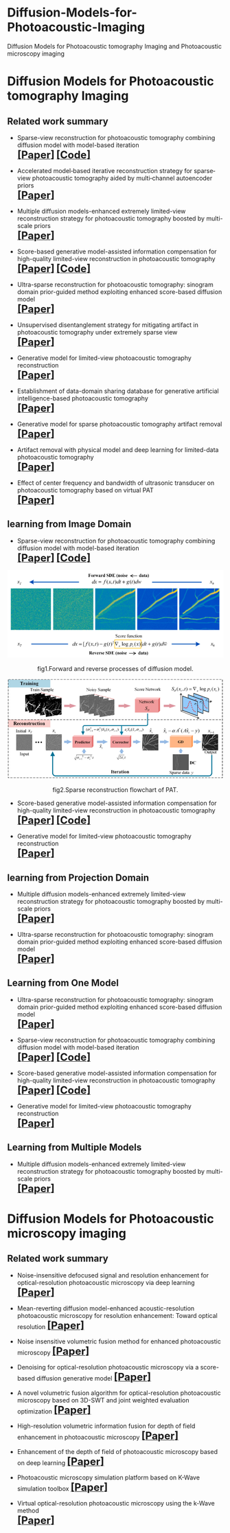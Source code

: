 # Diffusion-Models-for-Photoacoustic-Imaging
Diffusion Models for Photoacoustic tomography Imaging and Photoacoustic microscopy imaging

# Diffusion Models for Photoacoustic tomography Imaging
## Related work summary
  * Sparse-view reconstruction for photoacoustic tomography combining diffusion model with model-based iteration  
 [<font size=5>**[Paper]**</font>](https://www.sciencedirect.com/science/article/pii/S2213597923001118)   [<font size=5>**[Code]**</font>](https://github.com/yqx7150/PAT-Diffusion)

  * Accelerated model‐based iterative reconstruction strategy for sparse‐view photoacoustic tomography aided by multi‐channel autoencoder priors  
 [<font size=5>**[Paper]**</font>](https://onlinelibrary.wiley.com/doi/full/10.1002/jbio.202300281)

  * Multiple diffusion models-enhanced extremely limited-view reconstruction strategy for photoacoustic tomography boosted by multi-scale priors  
 [<font size=5>**[Paper]**</font>](https://www.sciencedirect.com/science/article/pii/S2213597924000636)

  * Score-based generative model-assisted information compensation for high-quality limited-view reconstruction in photoacoustic tomography  
 [<font size=5>**[Paper]**</font>](https://www.sciencedirect.com/science/article/pii/S2213597924000405)  [<font size=5>**[Code]**</font>](https://github.com/yqx7150/Limited-view-PAT-Diffusion)

  * Ultra-sparse reconstruction for photoacoustic tomography: sinogram domain prior-guided method exploiting enhanced score-based diffusion model  
 [<font size=5>**[Paper]**</font>](https://www.sciencedirect.com/science/article/pii/S2213597924000879)

  * Unsupervised disentanglement strategy for mitigating artifact in photoacoustic tomography under extremely sparse view  
 [<font size=5>**[Paper]**</font>](https://www.sciencedirect.com/science/article/pii/S2213597924000302)

  * Generative model for limited-view photoacoustic tomography reconstruction  
 [<font size=5>**[Paper]**</font>](https://www.spiedigitallibrary.org/conference-proceedings-of-spie/12972/129720A/Generative-model-for-limited-view-photoacoustic-tomography-reconstruction/10.1117/12.3022605.short)

  * Establishment of data-domain sharing database for generative artificial intelligence-based photoacoustic tomography  
 [<font size=5>**[Paper]**</font>](https://x.sci-hub.org.cn/target?link=https://www.spiedigitallibrary.org/conference-proceedings-of-spie/13248/132480U/Establishment-of-data-domain-sharing-database-for-generative-artificial-intelligence/10.1117/12.3033668.short)

  * Generative model for sparse photoacoustic tomography artifact removal  
 [<font size=5>**[Paper]**</font>](https://www.spiedigitallibrary.org/conference-proceedings-of-spie/12745/1274503/Generative-model-for-sparse-photoacoustic-tomography-artifact-removal/10.1117/12.2683128.short)

  * Artifact removal with physical model and deep learning for limited-data photoacoustic tomography  
 [<font size=5>**[Paper]**</font>](https://www.spiedigitallibrary.org/conference-proceedings-of-spie/12745/127450I/Artifact-removal-with-physical-model-and-deep-learning-for-limited/10.1117/12.2683127.short)

  * Effect of center frequency and bandwidth of ultrasonic transducer on photoacoustic tomography based on virtual PAT  
 [<font size=5>**[Paper]**</font>](https://www.spiedigitallibrary.org/conference-proceedings-of-spie/12745/127450J/Effect-of-center-frequency-and-bandwidth-of-ultrasonic-transducer-on/10.1117/12.2683131.short)

 ## learning from Image Domain
  * Sparse-view reconstruction for photoacoustic tomography combining diffusion model with model-based iteration  
 [<font size=5>**[Paper]**</font>](https://www.sciencedirect.com/science/article/pii/S2213597923001118)   [<font size=5>**[Code]**</font>](https://github.com/yqx7150/PAT-Diffusion)

<div align="center"><img src="https://github.com/yqx7150/PAT-Diffusion/blob/main/fig1.png"> </div>
<p align="center">fig1.Forward and reverse processes of diffusion model.</p>
                                          
<div align="center"><img src="https://github.com/yqx7150/PAT-Diffusion/blob/main/fig2.png"> </div>
<p align="center">fig2.Sparse reconstruction flowchart of PAT.</p>

  * Score-based generative model-assisted information compensation for high-quality limited-view reconstruction in photoacoustic tomography  
 [<font size=5>**[Paper]**</font>](https://www.sciencedirect.com/science/article/pii/S2213597924000405)   [<font size=5>**[Code]**</font>](https://github.com/yqx7150/Limited-view-PAT-Diffusion)

  * Generative model for limited-view photoacoustic tomography reconstruction  
 [<font size=5>**[Paper]**</font>](https://www.spiedigitallibrary.org/conference-proceedings-of-spie/12972/129720A/Generative-model-for-limited-view-photoacoustic-tomography-reconstruction/10.1117/12.3022605.short)

 ## learning from Projection Domain
  * Multiple diffusion models-enhanced extremely limited-view reconstruction strategy for photoacoustic tomography boosted by multi-scale priors  
 [<font size=5>**[Paper]**</font>](https://www.sciencedirect.com/science/article/pii/S2213597924000636)

  * Ultra-sparse reconstruction for photoacoustic tomography: sinogram domain prior-guided method exploiting enhanced score-based diffusion model  
 [<font size=5>**[Paper]**</font>](https://www.sciencedirect.com/science/article/pii/S2213597924000879)

  ## Learning from One Model
  * Ultra-sparse reconstruction for photoacoustic tomography: sinogram domain prior-guided method exploiting enhanced score-based diffusion model  
 [<font size=5>**[Paper]**</font>](https://www.sciencedirect.com/science/article/pii/S2213597924000879)

  * Sparse-view reconstruction for photoacoustic tomography combining diffusion model with model-based iteration  
 [<font size=5>**[Paper]**</font>](https://www.sciencedirect.com/science/article/pii/S2213597923001118)   [<font size=5>**[Code]**</font>](https://github.com/yqx7150/PAT-Diffusion)

  * Score-based generative model-assisted information compensation for high-quality limited-view reconstruction in photoacoustic tomography  
 [<font size=5>**[Paper]**</font>](https://www.sciencedirect.com/science/article/pii/S2213597924000405)    [<font size=5>**[Code]**</font>](https://github.com/yqx7150/Limited-view-PAT-Diffusion)

  * Generative model for limited-view photoacoustic tomography reconstruction  
 [<font size=5>**[Paper]**</font>](https://www.spiedigitallibrary.org/conference-proceedings-of-spie/12972/129720A/Generative-model-for-limited-view-photoacoustic-tomography-reconstruction/10.1117/12.3022605.short)

 ## Learning from Multiple Models
  * Multiple diffusion models-enhanced extremely limited-view reconstruction strategy for photoacoustic tomography boosted by multi-scale priors  
 [<font size=5>**[Paper]**</font>](https://www.sciencedirect.com/science/article/pii/S2213597924000636)

# Diffusion Models for Photoacoustic microscopy imaging
## Related work summary
  * Noise-insensitive defocused signal and resolution enhancement for optical-resolution photoacoustic microscopy via deep learning  
 [<font size=5>**[Paper]**</font>](https://onlinelibrary.wiley.com/doi/full/10.1002/jbio.202300149)

  * Mean-reverting diffusion model-enhanced acoustic-resolution photoacoustic microscopy for resolution enhancement: Toward optical resolution 
 [<font size=5>**[Paper]**</font>](https://www.worldscientific.com/doi/full/10.1142/S1793545824500238) 

  * Noise insensitive volumetric fusion method for enhanced photoacoustic microscopy 
 [<font size=5>**[Paper]**</font>](https://www.spiedigitallibrary.org/journals/journal-of-biomedical-optics/volume-28/issue-10/106501/Noise-insensitive-volumetric-fusion-method-for-enhanced-photoacoustic-microscopy/10.1117/1.JBO.28.10.106501.full)
 
  * Denoising for optical-resolution photoacoustic microscopy via a score-based diffusion generative model 
 [<font size=5>**[Paper]**</font>](https://x.sci-hub.org.cn/target?link=https://www.spiedigitallibrary.org/conference-proceedings-of-spie/12972/1297208/Denoising-for-optical-resolution-photoacoustic-microscopy-via-a-score-based/10.1117/12.3022561.short)

  * A novel volumetric fusion algorithm for optical-resolution photoacoustic microscopy based on 3D-SWT and joint weighted evaluation optimization
 [<font size=5>**[Paper]**</font>](https://www.spiedigitallibrary.org/conference-proceedings-of-spie/12601/1260104/A-novel-volumetric-fusion-algorithm-for-optical-resolution-photoacoustic-microscopy/10.1117/12.2666551.full)

  * High-resolution volumetric information fusion for depth of field enhancement in photoacoustic microscopy 
 [<font size=5>**[Paper]**</font>](https://onlinelibrary.wiley.com/doi/full/10.1002/jbio.202200234)

  * Enhancement of the depth of field of photoacoustic microscopy based on deep learning
 [<font size=5>**[Paper]**</font>](https://www.spiedigitallibrary.org/conference-proceedings-of-spie/12745/127450E/Enhancement-of-the-depth-of-field-of-photoacoustic-microscopy-based/10.1117/12.2683129.short)

  * Photoacoustic microscopy simulation platform based on K-Wave simulation toolbox 
 [<font size=5>**[Paper]**</font>](https://www.spiedigitallibrary.org/conference-proceedings-of-spie/11844/1184415/Photoacoustic-microscopy-simulation-platform-based-on-K-Wave-simulation-toolbox/10.1117/12.2601388.short)

  * Virtual optical-resolution photoacoustic microscopy using the k-Wave method  
 [<font size=5>**[Paper]**</font>](https://opg.optica.org/ao/abstract.cfm?uri=ao-60-36-11241)
